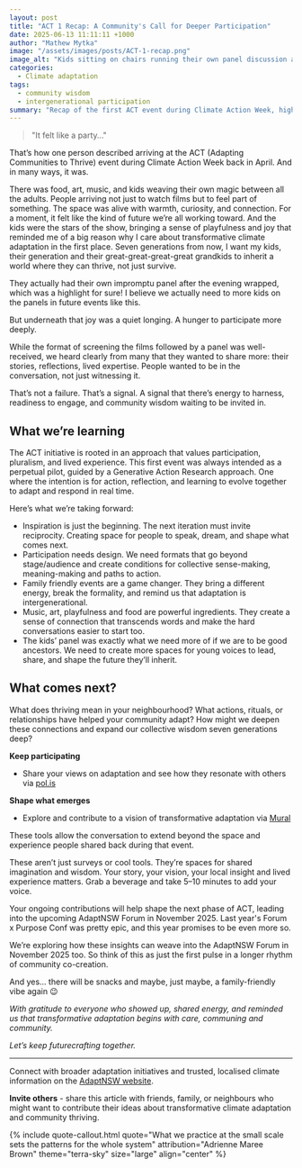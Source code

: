 ```yaml
---
layout: post
title: "ACT 1 Recap: A Community's Call for Deeper Participation"
date: 2025-06-13 11:11:11 +1000
author: "Mathew Mytka"
image: "/assets/images/posts/ACT-1-recap.png"
image_alt: "Kids sitting on chairs running their own panel discussion at the ACT 1 event"
categories:
  - Climate adaptation
tags:
  - community wisdom
  - intergenerational participation
summary: "Recap of the first ACT event during Climate Action Week, highlighting the community's desire for deeper participation and the next steps for collective adaptation efforts and emergent strategy."
---
```


> "It felt like a party…"

That’s how one person described arriving at the ACT (Adapting Communities to Thrive) event during Climate Action Week back in April. And in many ways, it was.

There was food, art, music, and kids weaving their own magic between all the adults. People arriving not just to watch films but to feel part of something. The space was alive with warmth, curiosity, and connection. For a moment, it felt like the kind of future we’re all working toward. And the kids were the stars of the show, bringing a sense of playfulness and joy that reminded me of a big reason why I care about transformative climate adaptation in the first place. Seven generations from now, I want my kids, their generation and their great-great-great-great grandkids to inherit a world where they can thrive, not just survive.

They actually had their own impromptu panel after the evening wrapped, which was a highlight for sure! I believe we actually need to more kids on the panels in future events like this.

But underneath that joy was a quiet longing. A hunger to participate more deeply.

While the format of screening the films followed by a panel was well-received, we heard clearly from many that they wanted to share more: their stories, reflections, lived expertise. People wanted to be in the conversation, not just witnessing it.

That’s not a failure. That’s a signal. A signal that there’s energy to harness, readiness to engage, and community wisdom waiting to be invited in.

## What we’re learning

The ACT initiative is rooted in an approach that values participation, pluralism, and lived experience. This first event was always intended as a perpetual pilot, guided by a Generative Action Research approach. One where the intention is for action, reflection, and learning to evolve together to adapt and respond in real time.

Here’s what we’re taking forward:

- Inspiration is just the beginning. The next iteration must invite reciprocity. Creating space for people to speak, dream, and shape what comes next.
- Participation needs design. We need formats that go beyond stage/audience and create conditions for collective sense-making, meaning-making and paths to action.
- Family friendly events are a game changer. They bring a different energy, break the formality, and remind us that adaptation is intergenerational.
- Music, art, playfulness and food are powerful ingredients. They create a sense of connection that transcends words and make the hard conversations easier to start too.
- The kids’ panel was exactly what we need more of if we are to be good ancestors. We need to create more spaces for young voices to lead, share, and shape the future they’ll inherit.

## What comes next?

What does thriving mean in your neighbourhood? What actions, rituals, or relationships have helped your community adapt? How might we deepen these connections and expand our collective wisdom seven generations deep?

**Keep participating**  
- Share your views on adaptation and see how they resonate with others via <a href="https://pol.is/2iyhcxfjkr" target="_blank">pol.is</a>

**Shape what emerges**  
- Explore and contribute to a vision of transformative adaptation via <a href="https://app.mural.co/t/greaterthanexperience9110/m/greaterthanexperience9110/1740178225790/047b29a8f3ccaa94f770be062905b54e7ce2261e?sender=ubc2338b15fb7ad7803547648" target="_blank">Mural</a>

These tools allow the conversation to extend beyond the space and experience people shared back during that event.

These aren’t just surveys or cool tools. They’re spaces for shared imagination and wisdom. Your story, your vision, your local insight and lived experience matters. Grab a beverage and take 5–10 minutes to add your voice.

Your ongoing contributions will help shape the next phase of ACT, leading into the upcoming AdaptNSW Forum in November 2025. Last year's Forum x Purpose Conf was pretty epic, and this year promises to be even more so.

We’re exploring how these insights can weave into the AdaptNSW Forum in November 2025 too. So think of this as just the first pulse in a longer rhythm of community co-creation.

And yes… there will be snacks and maybe, just maybe, a family-friendly vibe again 😉

_With gratitude to everyone who showed up, shared energy, and reminded us that transformative adaptation begins with care, communing and community._

_Let’s keep futurecrafting together._

---

Connect with broader adaptation initiatives and trusted, localised climate information on the <a href="https://www.climatechange.environment.nsw.gov.au/home" target="_blank">AdaptNSW website</a>.

**Invite others** - share this article with friends, family, or neighbours who might want to contribute their ideas about transformative climate adaptation and community thriving.

{% include quote-callout.html
    quote="What we practice at the small scale sets the patterns for the whole system"
    attribution="Adrienne Maree Brown"
    theme="terra-sky"
    size="large"
    align="center"
%}
